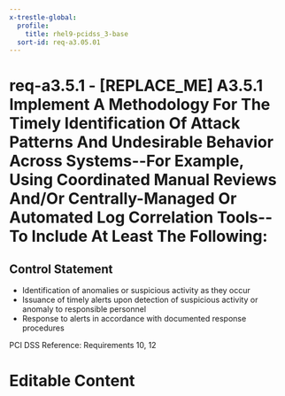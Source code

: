 ```yaml
---
x-trestle-global:
  profile:
    title: rhel9-pcidss_3-base
  sort-id: req-a3.05.01
---
```


# req-a3.5.1 - \[REPLACE_ME\] A3.5.1 Implement A Methodology For The Timely Identification Of Attack Patterns And Undesirable Behavior Across Systems--For Example, Using Coordinated Manual Reviews And/Or Centrally-Managed Or Automated Log Correlation Tools-- To Include At Least The Following:

## Control Statement

* Identification of anomalies or suspicious activity as they
occur
* Issuance of timely alerts upon detection of suspicious activity
or anomaly to responsible personnel
* Response to alerts in accordance with documented response procedures

PCI DSS Reference: Requirements 10, 12

# Editable Content

<!-- Make additions and edits below -->
<!-- The above represents the contents of the control as received by the profile, prior to additions. -->
<!-- If the profile makes additions to the control, they will appear below. -->
<!-- The above markdown may not be edited but you may edit the content below, and/or introduce new additions to be made by the profile. -->
<!-- If there is a yaml header at the top, parameter values may be edited. Use --set-parameters to incorporate the changes during assembly. -->
<!-- The content here will then replace what is in the profile for this control, after running profile-assemble. -->
<!-- The current profile has no added parts for this control, but you may add new ones here. -->
<!-- Each addition must have a heading either of the form ## Control my_addition_name -->
<!-- or ## Part a. (where the a. refers to one of the control statement labels.) -->
<!-- "## Control" parts are new parts added after the statement part. -->
<!-- "## Part" parts are new parts added into the top-level statement part with that label. -->
<!-- Subparts may be added with nested hash levels of the form ### My Subpart Name -->
<!-- underneath the parent ## Control or ## Part being added -->
<!-- See https://oscal-compass.github.io/compliance-trestle/tutorials/ssp_profile_catalog_authoring/ssp_profile_catalog_authoring for guidance. -->
